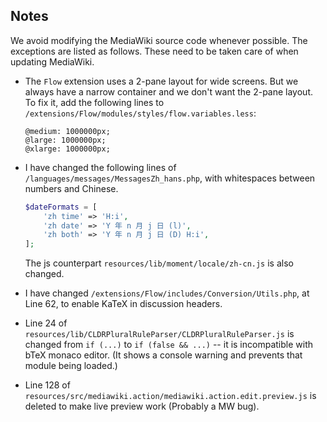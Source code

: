 ## Notes

We avoid modifying the MediaWiki source code whenever possible. The exceptions are listed as follows. These need to be taken care of when updating MediaWiki.

* The `Flow` extension uses a 2-pane layout for wide screens. But we always have a narrow container and we don't want the 2-pane layout. To fix it, add the following lines to `/extensions/Flow/modules/styles/flow.variables.less`:
    ``` less
    @medium: 1000000px;
    @large: 1000000px;
    @xlarge: 1000000px;
    ```

* I have changed the following lines of `/languages/messages/MessagesZh_hans.php`, with whitespaces between numbers and Chinese.
    ``` php
    $dateFormats = [
        'zh time' => 'H:i',
        'zh date' => 'Y 年 n 月 j 日 (l)',
        'zh both' => 'Y 年 n 月 j 日 (D) H:i',
    ];
    ```
    The js counterpart `resources/lib/moment/locale/zh-cn.js` is also changed.

* I have changed `/extensions/Flow/includes/Conversion/Utils.php`, at Line 62, to enable KaTeX in discussion headers.

* Line 24 of `resources/lib/CLDRPluralRuleParser/CLDRPluralRuleParser.js` is changed from `if (...)` to `if (false && ...)` -- it is incompatible with bTeX monaco editor. (It shows a console warning and prevents that module being loaded.)

* Line 128 of `resources/src/mediawiki.action/mediawiki.action.edit.preview.js` is deleted to make live preview work (Probably a MW bug).
